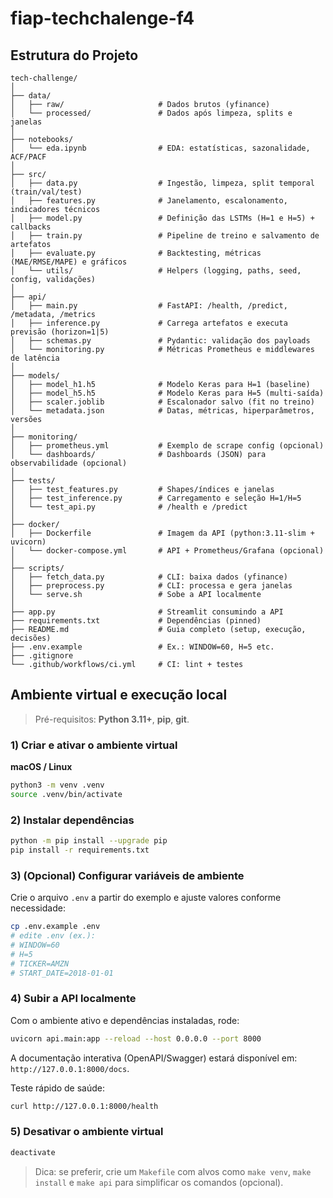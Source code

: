 # fiap-techchalenge-f4


## Estrutura do Projeto

```text
tech-challenge/
│
├── data/
│   ├── raw/                     # Dados brutos (yfinance)
│   └── processed/               # Dados após limpeza, splits e janelas
│
├── notebooks/
│   └── eda.ipynb                # EDA: estatísticas, sazonalidade, ACF/PACF
│
├── src/
│   ├── data.py                  # Ingestão, limpeza, split temporal (train/val/test)
│   ├── features.py              # Janelamento, escalonamento, indicadores técnicos
│   ├── model.py                 # Definição das LSTMs (H=1 e H=5) + callbacks
│   ├── train.py                 # Pipeline de treino e salvamento de artefatos
│   ├── evaluate.py              # Backtesting, métricas (MAE/RMSE/MAPE) e gráficos
│   └── utils/                   # Helpers (logging, paths, seed, config, validações)
│
├── api/
│   ├── main.py                  # FastAPI: /health, /predict, /metadata, /metrics
│   ├── inference.py             # Carrega artefatos e executa previsão (horizon=1|5)
│   ├── schemas.py               # Pydantic: validação dos payloads
│   └── monitoring.py            # Métricas Prometheus e middlewares de latência
│
├── models/
│   ├── model_h1.h5              # Modelo Keras para H=1 (baseline)
│   ├── model_h5.h5              # Modelo Keras para H=5 (multi-saída)
│   ├── scaler.joblib            # Escalonador salvo (fit no treino)
│   └── metadata.json            # Datas, métricas, hiperparâmetros, versões
│
├── monitoring/
│   ├── prometheus.yml           # Exemplo de scrape config (opcional)
│   └── dashboards/              # Dashboards (JSON) para observabilidade (opcional)
│
├── tests/
│   ├── test_features.py         # Shapes/índices e janelas
│   ├── test_inference.py        # Carregamento e seleção H=1/H=5
│   └── test_api.py              # /health e /predict
│
├── docker/
│   ├── Dockerfile               # Imagem da API (python:3.11-slim + uvicorn)
│   └── docker-compose.yml       # API + Prometheus/Grafana (opcional)
│
├── scripts/
│   ├── fetch_data.py            # CLI: baixa dados (yfinance)
│   ├── preprocess.py            # CLI: processa e gera janelas
│   └── serve.sh                 # Sobe a API localmente
│
├── app.py                       # Streamlit consumindo a API
├── requirements.txt             # Dependências (pinned)
├── README.md                    # Guia completo (setup, execução, decisões)
├── .env.example                 # Ex.: WINDOW=60, H=5 etc.
├── .gitignore
└── .github/workflows/ci.yml     # CI: lint + testes
```

## Ambiente virtual e execução local

> Pré-requisitos: **Python 3.11+**, **pip**, **git**.

### 1) Criar e ativar o ambiente virtual

**macOS / Linux**
```bash
python3 -m venv .venv
source .venv/bin/activate
```

### 2) Instalar dependências
```bash
python -m pip install --upgrade pip
pip install -r requirements.txt
```

### 3) (Opcional) Configurar variáveis de ambiente
Crie o arquivo `.env` a partir do exemplo e ajuste valores conforme necessidade:
```bash
cp .env.example .env
# edite .env (ex.):
# WINDOW=60
# H=5
# TICKER=AMZN
# START_DATE=2018-01-01
```

### 4) Subir a API localmente
Com o ambiente ativo e dependências instaladas, rode:
```bash
uvicorn api.main:app --reload --host 0.0.0.0 --port 8000
```
A documentação interativa (OpenAPI/Swagger) estará disponível em: `http://127.0.0.1:8000/docs`.

Teste rápido de saúde:
```bash
curl http://127.0.0.1:8000/health
```

### 5) Desativar o ambiente virtual
```bash
deactivate
```

> Dica: se preferir, crie um `Makefile` com alvos como `make venv`, `make install` e `make api` para simplificar os comandos (opcional).
```